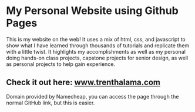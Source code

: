 # My Personal Website using Github Pages
This is my website on the web! It uses a mix of html, css, and javascript to show what I have learned through thousands of tutorials and replicate them with a little twist. It highlights my accomplishments as well as my personal
doing hands-on class projects, capstone projects for senior design, as well as personal projects to help gain experience.

## Check it out here: www.trenthalama.com
Domain provided by Namecheap, you can access the page through the normal GitHub link, but this is easier.
